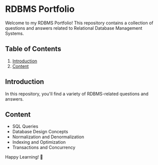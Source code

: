 # RDBMS Portfolio

Welcome to my RDBMS Portfolio! This repository contains a collection of questions and answers related to Relational Database Management Systems.

## Table of Contents
1. [Introduction](#introduction)
2. [Content](#content)

## Introduction
In this repository, you'll find a variety of RDBMS-related questions and answers.

## Content
- SQL Queries
- Database Design Concepts
- Normalization and Denormalization
- Indexing and Optimization
- Transactions and Concurrency

Happy Learning! 🚀
